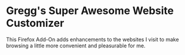 # Gregg's Super Awesome Website Customizer

This Firefox Add-On adds enhancements to the websites I visit to make browsing a little more convenient and pleasurable for me.
